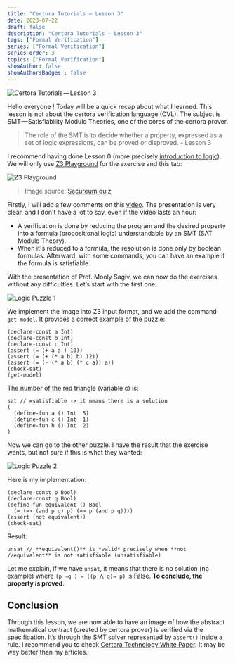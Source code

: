 ```yaml
---
title: "Certora Tutorials — Lesson 3"
date: 2023-07-22
draft: false
description: "Certora Tutorials — Lesson 3"
tags: ["Formal Verification"]
series: ["Formal Verification"]
series_order: 3
topics: ["Formal Verification"]
showAuthor: false
showAuthorsBadges : false
---
```


![Certora Tutorials — Lesson 3](https://cdn-images-1.medium.com/freeze/max/800/1*NbZ1WL8-Cw92i07JQ-mIxw.jpeg)

Hello everyone ! Today will be a quick recap about what I learned. This lesson is not about the certora verification language (CVL). The subject is SMT — Satisfiability Modulo Theories, one of the cores of the certora prover.

> The role of the SMT is to decide whether a property, expressed as a set of logic expressions, can be proved or disproved. - Lesson 3

I recommend having done Lesson 0 (more precisely [introduction to logic](http://web.mit.edu/gleitz/www/Introduction%20to%20Logic%20-%20P.%20Suppes%20(1957)%20WW.pdf)). We will only use [Z3 Playground](https://jfmc.github.io/z3-play/) for the exercise and this tab:

![Z3 Playground](https://cdn-images-1.medium.com/freeze/max/800/1*gEb3egCIGIQlGWQ_n-Ps3A.png)

> Image source: [Secureum quiz](https://docs.google.com/document/d/19lLWqTrm_bzDdY9Uk-LpTSkgabk9WGtuCTPLDzSoraM/edit)

Firstly, I will add a few comments on this [video](http://Constraint%20Solving%20for%20Program%20Analysis). The presentation is very clear, and I don't have a lot to say, even if the video lasts an hour:

- A verification is done by reducing the program and the desired property into a formula (propositional logic) understandable by an SMT (SAT Modulo Theory).
- When it's reduced to a formula, the resolution is done only by boolean formulas. Afterward, with some commands, you can have an example if the formula is satisfiable.

With the presentation of Prof. Mooly Sagiv, we can now do the exercises without any difficulties. Let’s start with the first one:

![Logic Puzzle 1](https://cdn-images-1.medium.com/freeze/max/800/1*pd6yH8cjgS_IkmDQiNBZPQ.png)

We implement the image into Z3 input format, and we add the command `get-model`. It provides a correct example of the puzzle:

```
(declare-const a Int)
(declare-const b Int)
(declare-const c Int)
(assert (= (+ a a ) 10))
(assert (= (+ (* a b) b) 12))
(assert (= (- (* a b) (* c a)) a))
(check-sat)
(get-model)
```

The number of the red triangle (variable c) is:

```
sat // =satisfiable -> it means there is a solution
(
  (define-fun a () Int  5)
  (define-fun c () Int  1)
  (define-fun b () Int  2)
)
```

Now we can go to the other puzzle. I have the result that the exercise wants, but not sure if this is what they wanted:

![Logic Puzzle 2](https://cdn-images-1.medium.com/freeze/max/800/1*6XuclWTAvRZbMQWLLnqwHw.png)

Here is my implementation:

```
(declare-const p Bool)
(declare-const q Bool)
(define-fun equivalent () Bool
  (= (=> (and p q) p) (=> p (and p q))))
(assert (not equivalent))
(check-sat)
```

Result:

```
unsat // **equivalent()** is *valid* precisely when **not //equivalent** is not satisfiable (unsatisfiable)
```

Let me explain, if we have `unsat`, it means that there is no solution (no example) where `(p ⇒q ) ⇔ ((p ⋀ q)⇔ p)` is False. **To conclude, the property is proved**.

## Conclusion

Through this lesson, we are now able to have an image of how the abstract mathematical contract (created by certora prover) is verified via the specification. It’s through the SMT solver represented by `assert()` inside a rule. I recommend you to check [Certora Technology White Paper](https://medium.com/certora/certora-technology-white-paper-cae5ab0bdf1). It may be way better than my articles.